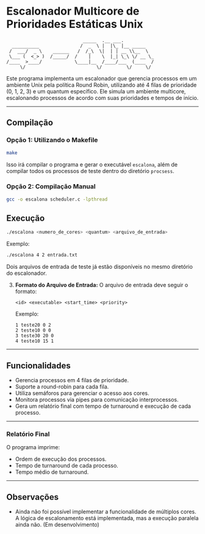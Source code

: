 # Escalonador Multicore de Prioridades Estáticas Unix

```
                            _____  .__ ___.                                                              
  __________               /  _  \ |  |\_ |__ _____                                                      
 /  ___/  _ \    ______   /  /_\  \|  | | __ \\__  \                                                     
 \___ (  <_> )  /_____/  /    |    \  |_| \_\ \/ __ \_                                                   
/____  >____/            \____|__  /____/___  (____  /                                                   
     \/                          \/         \/     \/                                                    

```

Este programa implementa um escalonador que gerencia processos em um ambiente Unix pela política Round Robin, utilizando até 4 filas de prioridade (0, 1, 2, 3) e um quantum específico. Ele simula um ambiente multicore, escalonando processos de acordo com suas prioridades e tempos de início.

---

## Compilação

### Opção 1: Utilizando o Makefile


   ```bash
   make
   ```

Isso irá compilar o programa e gerar o executável `escalona`, além de compilar todos os processos de teste dentro do diretório `procsess`.

### Opção 2: Compilação Manual


   ```bash
   gcc -o escalona scheduler.c -lpthread
   ```

## Execução

   ```bash
   ./escalona <numero_de_cores> <quantum> <arquivo_de_entrada>
   ```

   Exemplo:

   ```bash
   ./escalona 4 2 entrada.txt
   ```
Dois arquivos de entrada de teste já estão disponíveis no mesmo diretório do escalonador.

3. **Formato do Arquivo de Entrada:**
   O arquivo de entrada deve seguir o formato:

   ```
   <id> <executable> <start_time> <priority>
   ```

   Exemplo:

   ```
   1 teste20 0 2
   2 teste10 0 0
   3 teste30 20 0
   4 teste10 15 1
   ```

---

## Funcionalidades

- Gerencia processos em 4 filas de prioridade.
- Suporte a round-robin para cada fila.
- Utiliza semáforos para gerenciar o acesso aos cores.
- Monitora processos via pipes para comunicação interprocessos.
- Gera um relatório final com tempo de turnaround e execução de cada processo.

---

### Relatório Final

O programa imprime:

- Ordem de execução dos processos.
- Tempo de turnaround de cada processo.
- Tempo médio de turnaround.

---

## Observações

- Ainda não foi possível implementar a funcionalidade de múltiplos cores. A lógica de escalonamento está implementada, mas a execução paralela ainda não. (Em desenvolvimento)
